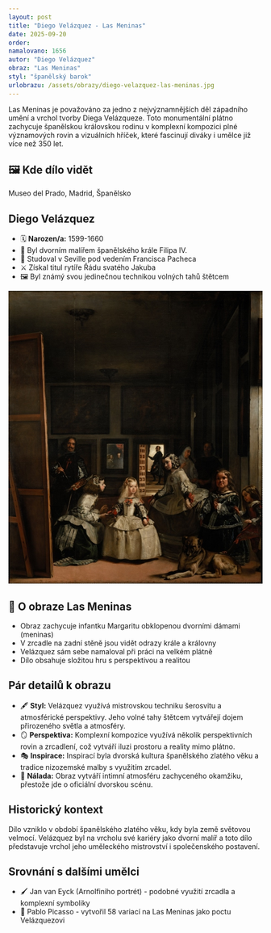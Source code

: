 ```yaml
---
layout: post
title: "Diego Velázquez - Las Meninas"
date: 2025-09-20
order:
namalovano: 1656
autor: "Diego Velázquez"
obraz: "Las Meninas"
styl: "španělský barok"
urlobrazu: /assets/obrazy/diego-velazquez-las-meninas.jpg
---
```


Las Meninas je považováno za jedno z nejvýznamnějších děl západního umění a vrchol tvorby Diega Velázqueze. Toto monumentální plátno zachycuje španělskou královskou rodinu v komplexní kompozici plné významových rovin a vizuálních hříček, které fascinují diváky i umělce již více než 350 let.

## 🖼️ Kde dílo vidět
Museo del Prado, Madrid, Španělsko

## Diego Velázquez
- 🗓️ **Narozen/a:** 1599-1660
- 👑 Byl dvorním malířem španělského krále Filipa IV.
- 🎨 Studoval v Seville pod vedením Francisca Pacheca
- ⚔️ Získal titul rytíře Řádu svatého Jakuba
- 🖼️ Byl známý svou jedinečnou technikou volných tahů štětcem

![Las Meninas](/assets/obrazy/diego-velazquez-las-meninas.jpg)

## 🎨 O obraze Las Meninas

- Obraz zachycuje infantku Margaritu obklopenou dvorními dámami (meninas)
- V zrcadle na zadní stěně jsou vidět odrazy krále a královny
- Velázquez sám sebe namaloval při práci na velkém plátně
- Dílo obsahuje složitou hru s perspektivou a realitou

## Pár detailů k obrazu

- 🖋️ **Styl:** Velázquez využívá mistrovskou techniku šerosvitu a atmosférické perspektivy. Jeho volné tahy štětcem vytvářejí dojem přirozeného světla a atmosféry.
- 🪞 **Perspektiva:** Komplexní kompozice využívá několik perspektivních rovin a zrcadlení, což vytváří iluzi prostoru a reality mimo plátno.
- 🎭 **Inspirace:** Inspirací byla dvorská kultura španělského zlatého věku a tradice nizozemské malby s využitím zrcadel.
- 🌃 **Nálada:** Obraz vytváří intimní atmosféru zachyceného okamžiku, přestože jde o oficiální dvorskou scénu.

## Historický kontext

Dílo vzniklo v období španělského zlatého věku, kdy byla země světovou velmocí. Velázquez byl na vrcholu své kariéry jako dvorní malíř a toto dílo představuje vrchol jeho uměleckého mistrovství i společenského postavení.

## Srovnání s dalšími umělci

- 🖌️ Jan van Eyck (Arnolfiniho portrét) - podobné využití zrcadla a komplexní symboliky
- 🎨 Pablo Picasso - vytvořil 58 variací na Las Meninas jako poctu Velázquezovi

